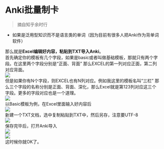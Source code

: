 # Anki批量制卡

> 摘自知乎余时行

- 如果是泛用型知识而不是语言类的单词（因为目前有很多人把Anki作为背单词软件）

那么就是**Excel编辑好内容，粘贴到TXT导入Anki**。<br />首先确定你的模板有几个字段，如果是basic或者叫做基础模板，那就只有两个字段。在这里两个字段分别是“正面、背面” 那么EXCEL的第一列对应正面，第二列对应背面。<br />![](https://cdn.nlark.com/yuque/0/2019/jpeg/349894/1559119053678-e54066cf-49bb-4e4f-ae83-541c2ae69eb4.jpeg#align=left&display=inline&height=196&originHeight=196&originWidth=444&size=0&status=done&width=444)<br />但是如果你有N个字段，则EXCEL也有N列对应。例如我这里的模板名叫“三栏” 那么三个字段的名称分别是正面、背面、深化，那么Excel就是第123列对应这三个字段。更多的字段对应也是一个道理。<br />![](https://cdn.nlark.com/yuque/0/2019/jpeg/349894/1559119053634-0e71806e-8d32-4072-833a-fed0fc6daaa4.jpeg#align=left&display=inline&height=225&originHeight=225&originWidth=223&size=0&status=done&width=223)<br />以Basic模板为例，在Excel里面输入好内容后<br />![](https://cdn.nlark.com/yuque/0/2019/jpeg/349894/1559119053618-3bf77fb2-5faa-4f20-817a-15dba91e9cc3.jpeg#align=left&display=inline&height=121&originHeight=121&originWidth=246&size=0&status=done&width=246)<br />新建一个TXT文档，选中复制粘贴到TXT中，然后另存，注意要UTF-8<br />![](https://cdn.nlark.com/yuque/0/2019/jpeg/349894/1559119053636-a8383406-cc33-4b03-9763-84c166a8f382.jpeg#align=left&display=inline&height=168&originHeight=168&originWidth=522&size=0&status=done&width=522)<br />保存完毕后，打开Anki导入<br />![](https://cdn.nlark.com/yuque/0/2019/jpeg/349894/1559119053666-2addca0a-7514-4479-a8f5-e557b742ac70.jpeg#align=left&display=inline&height=154&originHeight=154&originWidth=228&size=0&status=done&width=228)<br />![](https://cdn.nlark.com/yuque/0/2019/jpeg/349894/1559119053680-08e6e598-3328-4d3f-94c2-3fd33c9dff07.jpeg#align=left&display=inline&height=504&originHeight=504&originWidth=590&size=0&status=done&width=590)<br />这时候你就OK了。
